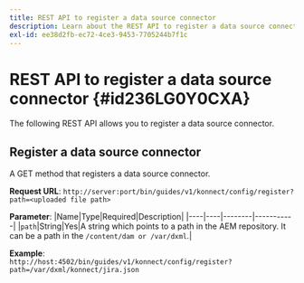 ```yaml
---
title: REST API to register a data source connector
description: Learn about the REST API to register a data source connector
exl-id: ee38d2fb-ec72-4ce3-9453-7705244b7f1c
---
```

# REST API to register a data source connector {#id236LG0Y0CXA}

The following REST API allows you to register a data source connector.

## Register a data source connector 

A GET method that registers a data source connector.

**Request URL**:
`http://server:port/bin/guides/v1/konnect/config/register?path=<uploaded file path>`

**Parameter**:
|Name|Type|Required|Description|
|----|----|--------|-----------|
|`path`|String|Yes|A string which points to a path in the AEM repository. It can be a path in the `/content/dam or /var/dxml`.|

**Example**:   
`http://host:4502/bin/guides/v1/konnect/config/register?path=/var/dxml/konnect/jira.json`
